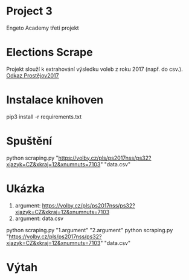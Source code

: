 # Project 3
Engeto Academy třetí projekt

# Elections Scrape
Projekt slouží k extrahování výsledku voleb z roku 2017 (např. do csv.). [Odkaz Prostějov2017](https://volby.cz/pls/ps2017nss/ps32?xjazyk=CZ&xkraj=12&xnumnuts=7103)

# Instalace knihoven
pip3 install -r requirements.txt

# Spuštění
python scraping.py "https://volby.cz/pls/ps2017nss/ps32?xjazyk=CZ&xkraj=12&xnumnuts=7103" "data.csv"

# Ukázka
1.	argument: https://volby.cz/pls/ps2017nss/ps32?xjazyk=CZ&xkraj=12&xnumnuts=7103
2.	argument: data.csv
   
python scraping.py "1.argument" "2.argument" python scraping.py "https://volby.cz/pls/ps2017nss/ps32?xjazyk=CZ&xkraj=12&xnumnuts=7103" "data.csv"

# Výtah 
